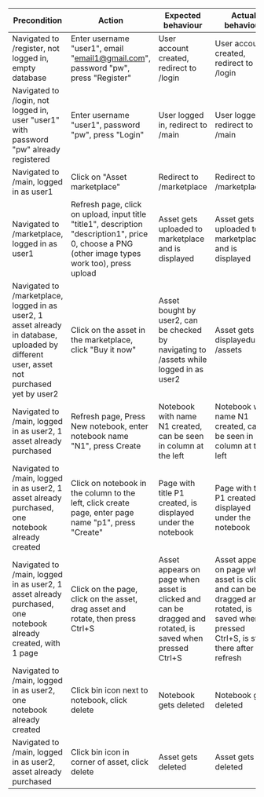 | Precondition    | Action | Expected behaviour  | Actual behaviour  | Passed?  |
|---------------|-------|---|---|---|
| Navigated to /register, not logged in, empty database | Enter username "user1", email "email1@gmail.com", password "pw", press "Register"  | User account created, redirect to /login  | User account created, redirect to /login  | Yes  |
| Navigated to /login, not logged in, user "user1" with password "pw" already registered | Enter username "user1", password "pw", press "Login" | User logged in, redirect to /main  | User logged in, redirect to /main | Yes  |
| Navigated to /main, logged in as user1 | Click on "Asset marketplace" | Redirect to /marketplace | Redirect to /marketplace | Yes  |
| Navigated to /marketplace, logged in as user1| Refresh page, click on upload, input title "title1", description "description1", price 0, choose a PNG (other image types work too), press upload | Asset gets uploaded to marketplace and is displayed   | Asset gets uploaded to marketplace and is displayed | Yes  |
| Navigated to /marketplace, logged in as user2, 1 asset already in database, uploaded by different user, asset not purchased yet by user2 | Click on the asset in the marketplace, click "Buy it now" | Asset bought by user2, can be checked by navigating to /assets while logged in as user2  | Asset gets displayedunder /assets  | Yes |
| Navigated to /main, logged in as user2, 1 asset already purchased | Refresh page, Press New notebook, enter notebook name "N1", press Create | Notebook with name N1 created, can be seen in column at the left  |  Notebook with name N1 created, can be seen in column at the left |  Yes |
| Navigated to /main, logged in as user2, 1 asset already purchased, one notebook already created | Click on notebook in the column to the left, click create page, enter page name "p1", press "Create" | Page with title P1 created, is displayed under the notebook  |  Page with title P1 created, is displayed under the notebook  | Yes  |
| Navigated to /main, logged in as user2, 1 asset already purchased, one notebook already created, with 1 page | Click on the page, click on the asset, drag asset and rotate, then press Ctrl+S| Asset appears on page when asset is clicked and can be dragged and rotated, is saved when pressed Ctrl+S  | Asset appears on page when asset is clicked and can be dragged and rotated, is saved when pressed Ctrl+S, is still there after refresh  | Yes  |
| Navigated to /main, logged in as user2, one notebook already created | Click bin icon next to notebook, click delete | Notebook gets deleted  | Notebook gets deleted  | Yes  |
| Navigated to /main, logged in as user2, asset already purchased | Click bin icon in corner of asset, click delete | Asset gets deleted  | Asset gets deleted  |  Yes |
